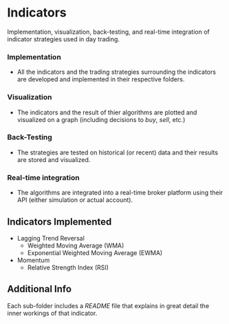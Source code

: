 # Indicators

Implementation, visualization, back-testing, and real-time integration of indicator strategies used in day trading.

### Implementation

* All the indicators and the trading strategies surrounding the indicators are developed and implemented in their respective folders.  

### Visualization

* The indicators and the result of thier algorithms are plotted and visualized on a graph (including decisions to *buy*, *sell*, etc.)  

### Back-Testing

* The strategies are tested on historical (or recent) data and their results are stored and visualized.

### Real-time integration

* The algorithms are integrated into a real-time broker platform using their API (either simulation or actual account).

## Indicators Implemented
* Lagging Trend Reversal 
  * Weighted Moving Average (WMA)
  * Exponential Weighted Moving Average (EWMA)
* Momentum
  * Relative Strength Index (RSI)

## Additional Info

Each sub-folder includes a *README* file that explains in great detail the inner workings of that indicator.
